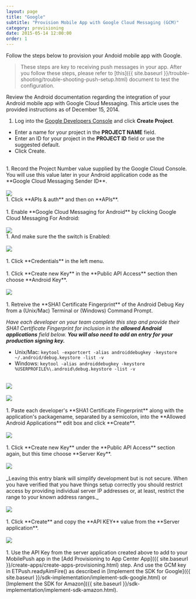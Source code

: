 ```yaml
---
layout: page
title: "Google"
subtitle: "Provision Mobile App with Google Cloud Messaging (GCM)"
category: provisioning
date: 2015-05-14 12:00:00
order: 1
---
```

Follow the steps below to provision your Andoid mobile app with Google.

> These steps are key to receiving push messages in your app.  After you follow these steps, please refer to [this]({{ site.baseurl }}/trouble-shooting/trouble-shooting-push-setup.html) document to test the configuration.

Review the Android documentation regarding the integration of your Android mobile app with Google Cloud Messaging. This article uses the provided instructions as of December 15, 2014.

1. Log into the <a href="https://console.developers.google.com/" target="_blank">Google Developers Console</a> and click **Create Project**.
 * Enter a name for your project in the **PROJECT NAME** field.
 * Enter an ID for your project in the **PROJECT ID** field or use the suggested default.
 * Click Create.<br/>
 <br/>
1. Record the Project Number value supplied by the Google Cloud Console. You will use this value later in your Android application code as the **Google Cloud Messaging Sender ID**.<br/>
<br/>
 <img class="img-responsive" src="{{ site.baseurl }}/assets/GCM-Project1.png" /><br/>
1. Click **APIs & auth** and then on **APIs**.<br/>
<br/>
1. Enable **Google Cloud Messaging for Android** by clicking Google Cloud Messaging For Android:<br/>
<br/>
 <img class="img-responsive" src="{{ site.baseurl }}/assets/GCM-Project2.png" /><br/>
1. And make sure the the switch is Enabled:<br/>
<br/>
 <img class="img-responsive" src="{{ site.baseurl }}/assets/GCM-Project3.png" /><br/>
<br/>
1. Click **Credentials** in the left menu.<br/>
<br/>
1. Click **Create new Key** in the **Public API Access** section then choose **Android Key**.<br/>
<br/>
 <img class="img-responsive" src="{{ site.baseurl }}/assets/GCM-Project4.png" /><br/>
<br/>
1. Retreive the **SHA1 Certificate Fingerprint** of the Android Debug Key from a (Unix/Mac) Terminal or (Windows) Command Prompt.<br/>

 _Have each developer on your team complete this step and provide their SHA1 Certificate Fingerprint for inclusion in the **allowed Android applications** field below. **You will also need to add an entry for your production signing key.**_

 * Unix/Mac: `keytool -exportcert -alias androiddebugkey -keystore ~/.android/debug.keystore -list -v`
 * Windows: `keytool -alias androiddebugkey -keystore %USERPROFILE%\.android\debug.keystore -list -v`<br/>
<br/>
<img class="img-responsive" src="{{ site.baseurl }}/assets/googleshafingerprint7.jpg" /><br/>
<br/>
<img class="img-responsive" src="{{ site.baseurl }}/assets/googleshafingerprintindows8.jpg" /><br/>
<br/>
1. Paste each developer's **SHA1 Certificate Fingerprint** along with the application's packagename, separated by a semicolon, into the **Allowed Android Applications** edit box and click **Create**.<br/>
<br/>
<img class="img-responsive" src="{{ site.baseurl }}/assets/GCM-Project5.png" /><br/>
<br/>
1. Click **Create new Key** under the **Public API Access** section again, but this time choose **Server Key**.<br/>
<br/>
<img class="img-responsive" src="{{ site.baseurl }}/assets/GCM-Project4.png" /><br/>
<br/>
_Leaving this entry blank will simplify development but is not secure.  When you have verified that you have things setup correctly you should restrict access by providing individual server IP addresses or, at least, restrict the range to your known address ranges._<br/>
<br/>
<img class="img-responsive" src="{{ site.baseurl }}/assets/googleipaddress11New.png" /><br/>
<br/>
1. Click **Create** and copy the **API KEY** value from the **Server application**.<br/>
<br/>
<img class="img-responsive" src="{{ site.baseurl }}/assets/gcmmobilepushsetuprequest12new.jpg" /><br/>
<br/>
1. Use the API Key from the server application created above to add to your MobilePush app in the [Add Provisioning to App Center App]({{ site.baseurl }}/create-apps/create-apps-provisioning.html) step.  And use the GCM key in ETPush.readyAimFire() as described in [Implement the SDK for Google]({{ site.baseurl }}/sdk-implementation/implement-sdk-google.html) or [Implement the SDK for Amazon]({{ site.baseurl }}/sdk-implementation/implement-sdk-amazon.html).